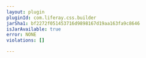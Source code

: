 ```yaml
---
layout: plugin
pluginId: com.liferay.css.builder
jarSha1: bf2272f051453716d9898167d19aa163fa9c8646
isJarAvailable: true
error: NONE
violations: []

---
```

